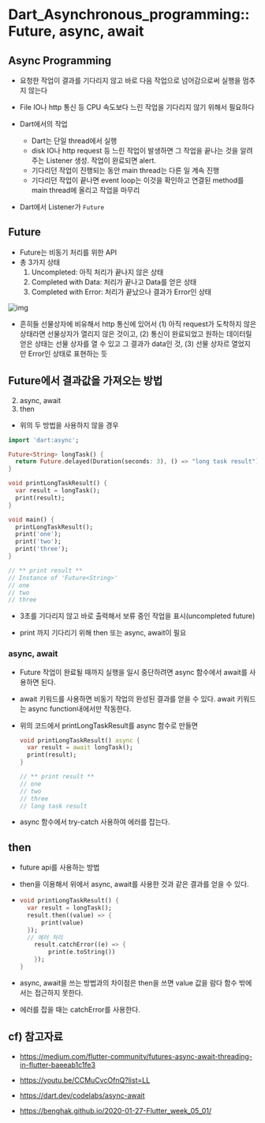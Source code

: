 # Dart_Asynchronous_programming:: Future, async, await



## Async Programming

- 요청한 작업이 결과를 기다리지 않고 바로 다음 작업으로 넘어감으로써 실행을 멈추지 않는다

- File IO나 http 통신 등 CPU 속도보다 느린 작업을 기다리지 않기 위해서 필요하다

- Dart에서의 작업

  - Dart는 단일 thread에서 실행
  - disk IO나 http request 등 느린 작업이 발생하면 그 작업을 끝나는 것을 알려주는 Listener 생성. 작업이 완료되면 alert.
  - 기다리던 작업이 진행되는 동안 main thread는 다른 일 계속 진행
  - 기다리던 작업이 끝나면 event loop는 이것을 확인하고 연결된 method를 main thread에 올리고 작업을 마무리

- Dart에서 Listener가 `Future`

  

  

## Future

- Future는 비동기 처리를 위한 API
- 총 3가지 상태
  1. Uncompleted: 아직 처리가 끝나지 않은 상태
  2. Completed with Data: 처리가 끝나고 Data를 얻은 상태
  3. Completed with Error: 처리가 끝났으나 결과가 Error인 상태

![img](https://blog.kakaocdn.net/dn/lyHIP/btqBsGLyWJD/iMZDPncmSJXYT4EWFSKw10/img.png)

- 흔히들 선물상자에 비유해서 http 통신에 있어서 (1) 아직 request가 도착하지 않은 상태라면 선물상자가 열리지 않은 것이고, (2) 통신이 완료되었고 원하는 데이터릴 얻은 상태는 선물 상자를 열 수 있고 그 결과가 data인 것, (3) 선물 상자르 열었지만 Error인 상태로 표현하는 듯





## Future에서 결과값을 가져오는 방법

2. async, await
2. then




- 위의 두 방법을 사용하지 않을 경우

```dart
import 'dart:async';

Future<String> longTask() {
  return Future.delayed(Duration(seconds: 3), () => "long task result");
}

void printLongTaskResult() {
  var result = longTask();
  print(result);
}

void main() {
  printLongTaskResult();
  print('one');
  print('two');
  print('three');
}

// ** print result **
// Instance of 'Future<String>'
// one
// two
// three

```

- 3초를 기다리지 않고 바로 출력해서 보류 중인 작업을 표시(uncompleted future)

- print 까지 기다리기 위해 then 또는 async, await이 필요

  

### async, await

- Future 작업이 완료될 때까지 실행을 일시 중단하려면 async 함수에서 await를 사용하면 된다.

- await 키워드를 사용하면 비동기 작업의 완성된 결과를 얻을 수 있다. await 키워드는 async function내에서만 작동한다.

- 위의 코드에서 printLongTaskResult를 async 함수로 만들면

  ```dart
  void printLongTaskResult() async {
    var result = await longTask();
    print(result);
  }
  
  // ** print result **
  // one
  // two
  // three
  // long task result
  ```

- async 함수에서 try-catch 사용하여 에러를 잡는다.

  

## then

- future api를 사용하는 방법

- then을 이용해서 위에서 async, await를 사용한 것과 같은 결과를 얻을 수 있다.

- ```dart
  void printLongTaskResult() {
    var result = longTask();
    result.then((value) => {
        print(value)
    });
    // 에러 처리
      result.catchError((e) => {
          print(e.toString())
      });
  }
  ```

- async, await을 쓰는 방법과의 차이점은 then을 쓰면 value 값을 람다 함수 밖에서는 접근하지 못한다.

- 에러를 잡을 때는 catchError를 사용한다.





## cf) 참고자료

- https://medium.com/flutter-community/futures-async-await-threading-in-flutter-baeeab1c1fe3
- https://youtu.be/CCMuCvcOfnQ?list=LL

- https://dart.dev/codelabs/async-await
- https://benghak.github.io/2020-01-27-Flutter_week_05_01/


